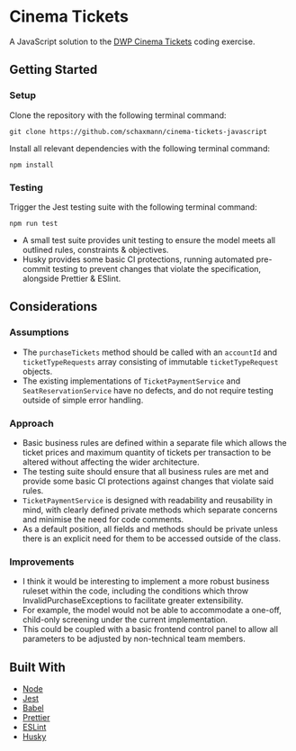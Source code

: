 # Cinema Tickets

A JavaScript solution to the [DWP Cinema Tickets](https://github.com/dwp/cinema-tickets/) coding exercise.

## Getting Started

### Setup

Clone the repository with the following terminal command:

```
git clone https://github.com/schaxmann/cinema-tickets-javascript
```

Install all relevant dependencies with the following terminal command:

```
npm install
```

### Testing

Trigger the Jest testing suite with the following terminal command:

```
npm run test
```

- A small test suite provides unit testing to ensure the model meets all outlined rules, constraints & objectives.
- Husky provides some basic CI protections, running automated pre-commit testing to prevent changes that violate the specification, alongside Prettier & ESlint.

## Considerations

### Assumptions

- The `purchaseTickets` method should be called with an `accountId` and `ticketTypeRequests` array consisting of immutable `ticketTypeRequest` objects.
- The existing implementations of `TicketPaymentService` and `SeatReservationService` have no defects, and do not require testing outside of simple error handling.

### Approach

- Basic business rules are defined within a separate file which allows the ticket prices and maximum quantity of tickets per transaction to be altered without affecting the wider architecture.
- The testing suite should ensure that all business rules are met and provide some basic CI protections against changes that violate said rules.
- `TicketPaymentService` is designed with readability and reusability in mind, with clearly defined private methods which separate concerns and minimise the need for code comments.
- As a default position, all fields and methods should be private unless there is an explicit need for them to be accessed outside of the class.

### Improvements

- I think it would be interesting to implement a more robust business ruleset within the code, including the conditions which throw InvalidPurchaseExceptions to facilitate greater extensibility.
- For example, the model would not be able to accommodate a one-off, child-only screening under the current implementation.
- This could be coupled with a basic frontend control panel to allow all parameters to be adjusted by non-technical team members.

## Built With

- [Node](https://nodejs.org/en/docs/)
- [Jest](https://jestjs.io/docs/getting-started)
- [Babel](https://babeljs.io/docs/en/)
- [Prettier](https://prettier.io/docs/en/index.html)
- [ESLint](https://eslint.org/docs/latest/)
- [Husky](https://typicode.github.io/husky/#/)
